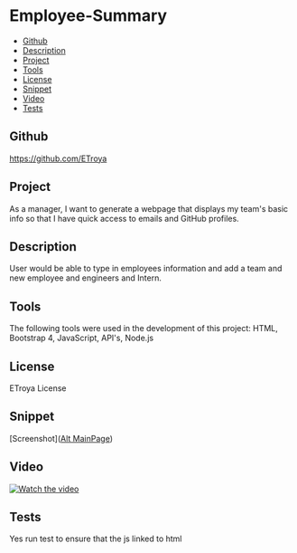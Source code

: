 # Employee-Summary

  * [Github](#Github)
  * [Description](#Description)
  * [Project](#Project)
  * [Tools](#Tools)
  * [License](#License)
  * [Snippet](#Snippet)
  * [Video](#Video)
  * [Tests](#Tests)
  
  
  ## Github
  https://github.com/ETroya

  ## Project

  As a manager, I want to generate a webpage that displays my team's basic info so that I have quick access to emails and GitHub profiles.

  ## Description
  
  User would be able to type in employees information and add a team and new employee and engineers and Intern.
  
  
  ## Tools

  The following tools were used in the development of this project:
   HTML, Bootstrap 4, JavaScript, API's, Node.js

  ## License

  ETroya License

  ## Snippet
 [Screenshot]([Alt MainPage](./zasset/snippet.PNG))

 ## Video
 [![Watch the video](https://i.imgur.com/vKb2F1B.png)](https://drive.google.com/file/d/1PpAM16o4um6jJzs8PINECLV1UsADwSo_/preview)

 
## Tests

  Yes run test to ensure that the js linked to html



  